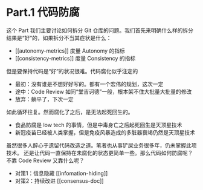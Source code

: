 # Part.1 代码防腐

这个 Part 我们主要讨论如何拆分 Git 仓库的问题。我们首先来明确什么样的拆分结果是“好”的，如果拆分不当其症状是什么：

* [[autonomy-metrics]] 度量 Autonomy 的指标
* [[consistency-metrics]] 度量 Consistency 的指标

但是要保持代码是“好”的状况很难。代码腐化似乎注定的

* 最初：没有谁是不想好好写的。都有一个宏伟的规划，这次一定
* 途中：Code Review 如同“堂吉诃德”一般，根本架不住大批量大批量的修改
* 放弃：躺平了，下次一定

如此循环往复。然而腐化了之后，是无法起死回生的。

* 食品防腐是 low tech 的事情，但是中毒身亡之后起死回生是天顶星技术
* 新冠疫苗已经被人类掌握，但是免疫风暴造成的多脏器衰竭仍然是天顶星技术

虽然很多人醉心于遗留代码改造之道。笔者也从事铲屎业务很多年，仍未掌握此项技术。
还是让代码一直保持在未腐化的状态更简单一些。那么代码如何防腐呢？不靠 Code Review 又靠什么呢？

* 对策1：信息隐藏 [[infomation-hiding]]
* 对策2：持续改进 [[consensus-doc]]
